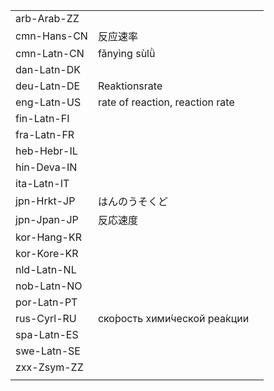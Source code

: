 | | | |
|-|-|-|
| arb-Arab-ZZ |  |  |
| cmn-Hans-CN | 反应速率 |  |
| cmn-Latn-CN | fǎnyìng sùlǜ |  |
| dan-Latn-DK |  |  |
| deu-Latn-DE | Reaktionsrate |  |
| eng-Latn-US | rate of reaction, reaction rate |  |
| fin-Latn-FI |  |  |
| fra-Latn-FR |  |  |
| heb-Hebr-IL |  |  |
| hin-Deva-IN |  |  |
| ita-Latn-IT |  |  |
| jpn-Hrkt-JP | はんのうそくど |  |
| jpn-Jpan-JP | 反応速度 |  |
| kor-Hang-KR |  |  |
| kor-Kore-KR |  |  |
| nld-Latn-NL |  |  |
| nob-Latn-NO |  |  |
| por-Latn-PT |  |  |
| rus-Cyrl-RU | ско́рость хими́ческой реа́кции |  |
| spa-Latn-ES |  |  |
| swe-Latn-SE |  |  |
| zxx-Zsym-ZZ |  |  |
|  |  |  |